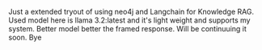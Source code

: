 Just a extended tryout of using neo4j and Langchain for Knowledge RAG. Used model here is llama 3.2:latest and it's light weight and supports my system. Better model better the framed response. Will be continuuing it soon. Bye
